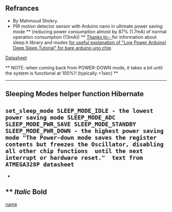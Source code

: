 
## Refrances

* By Mahmoud Shokry.
* PIR motion detector sensor with Arduino nano in ultimate power saving mode 
** (reducing power consumption almost by 87% (1.7mA) of normal operation consumption (13mA)) **
[Thanks to:- ](http://playground.arduino.cc/Learning/ArduinoSleepCode)  for information about sleep.h library and modes
[for useful explanation of  "Low Power Arduino! Deep Sleep Tutorial" for bare arduino uno chip](http://www.kevindarrah.com/download/arduino_code/LowPowerVideo.ino)

[Datasheet](http://www.atmel.com/images/atmel-8271-8-bit-avr-microcontroller-atmega48a-48pa-88a-88pa-168a-168pa-328-328p_datasheet_complete.pdf)

** NOTE: when coming back from POWER-DOWN mode, it takes a bit until the system is functional at 100%!! (typically <1sec) **

--- 
## Sleeping Modes helper function Hibernate  
`
 set_sleep_mode
  SLEEP_MODE_IDLE - the lowest power saving mode
  SLEEP_MODE_ADC
  SLEEP_MODE_PWR_SAVE
  SLEEP_MODE_STANDBY
  SLEEP_MODE_PWR_DOWN - the highest power saving mode
  "The Power-down mode saves the register contents but freezes the Oscillator, disabling all other chip functions 
  until the next interrupt or hardware reset."  text from ATMEGA328P datasheet
 `
---
*
**
*Italic*
**Bold**
---
[name](link)